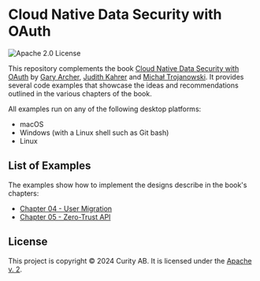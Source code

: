 # Cloud Native Data Security with OAuth

![Apache 2.0 License](https://img.shields.io/github/license/curityio/cloud-native-oauth-security-examples)

This repository complements the book [Cloud Native Data Security with OAuth](https://www.oreilly.com/library/view/cloud-native-data/9781098164874/) by [Gary Archer](https://github.com/gary-archer), [Judith Kahrer](https://github.com/ju-cu) and [Michał Trojanowski](https://github.com/mtrojanowski). It provides several code examples that showcase the ideas and recommendations outlined in the various chapters of the book.

All examples run on any of the following desktop platforms:

- macOS
- Windows (with a Linux shell such as Git bash)
- Linux

## List of Examples

The examples show how to implement the designs describe in the book's chapters:

- [Chapter 04 - User Migration](chapter-04-scim-user-migration)
- [Chapter 05 - Zero-Trust API](chapter-05-secure-api-development)

## License

This project is copyright &#169; 2024 Curity AB. It is licensed under the [Apache v. 2](LICENSE).
